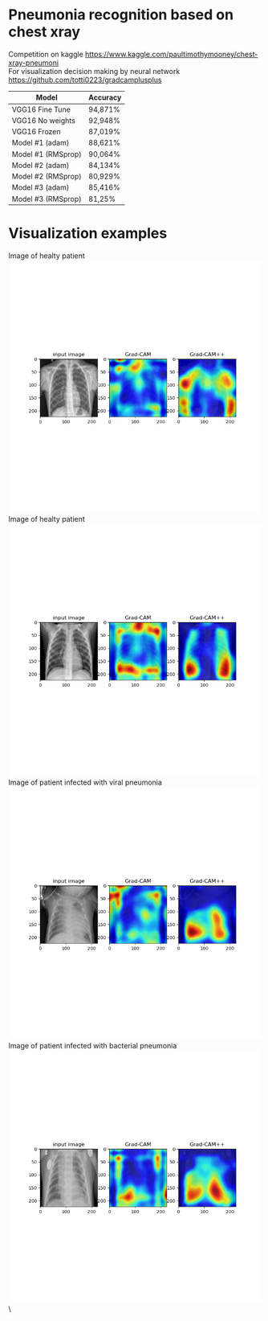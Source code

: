# Pneumonia recognition based on chest xray
Competition on kaggle https://www.kaggle.com/paultimothymooney/chest-xray-pneumoni \
For visualization decision making by neural network https://github.com/totti0223/gradcamplusplus

Model | Accuracy
------------ | -------------
VGG16 Fine Tune | 94,871%
VGG16 No weights | 92,948%
VGG16 Frozen | 87,019%
Model #1 (adam) | 88,621%
Model #1 (RMSprop) | 90,064%
Model #2 (adam) | 84,134%
Model #2 (RMSprop) | 80,929%
Model #3 (adam) | 85,416%
Model #3 (RMSprop) | 81,25%

# Visualization examples
Image of healty patient
![Normal_image](https://github.com/VirtuallInsanity/Machine-Learning/blob/pneumonia_xray/20eph_vgg16_frozen_adam0001/test_normal.png)\
Image of healty patient
![Normal_image 2](https://github.com/VirtuallInsanity/Machine-Learning/blob/pneumonia_xray/20eph_vgg16_frozen_adam0001/test_normal_2.png)\
Image of patient infected with viral pneumonia
![Viral_pneumonia](https://github.com/VirtuallInsanity/Machine-Learning/blob/pneumonia_xray/20eph_vgg16_frozen_adam0001/test_pneumonia_virus.png)\
Image of patient infected with bacterial pneumonia
![Bacterial_Pneumonia](https://github.com/VirtuallInsanity/Machine-Learning/blob/pneumonia_xray/20eph_vgg16_frozen_adam0001/test_pneumonia_bacteria.png)\
